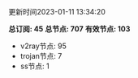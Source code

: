 更新时间2023-01-11 13:34:20

**总订阅: 45**
**总节点: 707**
**有效节点: 103**
- v2ray节点: 95
- trojan节点: 7
- ss节点: 1
